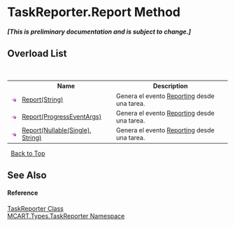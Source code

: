 # TaskReporter.Report Method 
 _**\[This is preliminary documentation and is subject to change.\]**_


## Overload List
&nbsp;<table><tr><th></th><th>Name</th><th>Description</th></tr><tr><td>![Public method](media/pubmethod.gif "Public method")</td><td><a href="2a83e997-acdd-d2ec-a75e-f00469e97359">Report(String)</a></td><td>
Genera el evento <a href="e870628f-1461-b87d-8212-ba57342472c8">Reporting</a> desde una tarea.</td></tr><tr><td>![Public method](media/pubmethod.gif "Public method")</td><td><a href="b65dd9a5-eab3-f686-8ca7-275619935090">Report(ProgressEventArgs)</a></td><td>
Genera el evento <a href="e870628f-1461-b87d-8212-ba57342472c8">Reporting</a> desde una tarea.</td></tr><tr><td>![Public method](media/pubmethod.gif "Public method")</td><td><a href="3186a9d6-39b3-030b-1fc5-3ae1df266ed4">Report(Nullable(Single), String)</a></td><td>
Genera el evento <a href="e870628f-1461-b87d-8212-ba57342472c8">Reporting</a> desde una tarea.</td></tr></table>&nbsp;
<a href="#taskreporter.report-method">Back to Top</a>

## See Also


#### Reference
<a href="fe1298ce-fcb6-fe04-51dd-afbf902d46d9">TaskReporter Class</a><br /><a href="256f3901-18cb-eeca-835c-7de778822db3">MCART.Types.TaskReporter Namespace</a><br />
